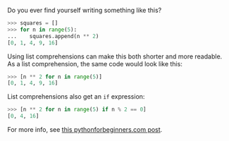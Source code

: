 Do you ever find yourself writing something like this?
```py
>>> squares = []
>>> for n in range(5):
...    squares.append(n ** 2)
[0, 1, 4, 9, 16]
```
Using list comprehensions can make this both shorter and more readable. As a list comprehension, the same code would look like this:
```py
>>> [n ** 2 for n in range(5)]
[0, 1, 4, 9, 16]
```
List comprehensions also get an `if` expression:
```python
>>> [n ** 2 for n in range(5) if n % 2 == 0]
[0, 4, 16]
```

For more info, see [this pythonforbeginners.com post](http://www.pythonforbeginners.com/basics/list-comprehensions-in-python).

